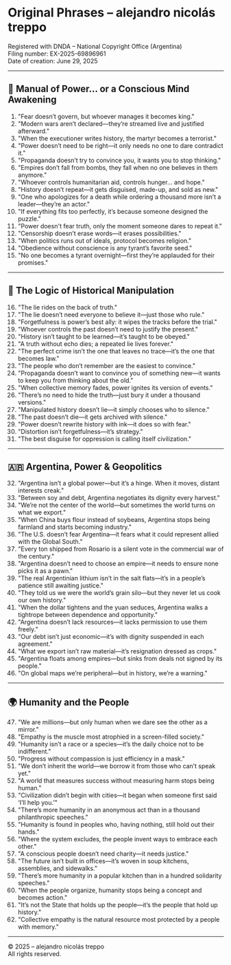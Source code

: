 # Original Phrases – alejandro nicolás treppo

Registered with DNDA – National Copyright Office (Argentina)  
Filing number: EX-2025-69896961  
Date of creation: June 29, 2025

---

## 🧠 Manual of Power… or a Conscious Mind Awakening

1. "Fear doesn’t govern, but whoever manages it becomes king."  
2. "Modern wars aren’t declared—they’re streamed live and justified afterward."  
3. "When the executioner writes history, the martyr becomes a terrorist."  
4. "Power doesn’t need to be right—it only needs no one to dare contradict it."  
5. "Propaganda doesn’t try to convince you, it wants you to stop thinking."  
6. "Empires don’t fall from bombs, they fall when no one believes in them anymore."  
7. "Whoever controls humanitarian aid, controls hunger... and hope."  
8. "History doesn’t repeat—it gets disguised, made-up, and sold as new."  
9. "One who apologizes for a death while ordering a thousand more isn’t a leader—they’re an actor."  
10. "If everything fits too perfectly, it’s because someone designed the puzzle."  
11. "Power doesn't fear truth, only the moment someone dares to repeat it."  
12. "Censorship doesn’t erase words—it erases possibilities."  
13. "When politics runs out of ideals, protocol becomes religion."  
14. "Obedience without conscience is any tyrant’s favorite seed."  
15. "No one becomes a tyrant overnight—first they’re applauded for their promises."

---

## 🧩 The Logic of Historical Manipulation

16. "The lie rides on the back of truth."  
17. "The lie doesn’t need everyone to believe it—just those who rule."  
18. "Forgetfulness is power’s best ally: it wipes the tracks before the trial."  
19. "Whoever controls the past doesn’t need to justify the present."  
20. "History isn’t taught to be learned—it’s taught to be obeyed."  
21. "A truth without echo dies; a repeated lie lives forever."  
22. "The perfect crime isn’t the one that leaves no trace—it’s the one that becomes law."  
23. "The people who don’t remember are the easiest to convince."  
24. "Propaganda doesn’t want to convince you of something new—it wants to keep you from thinking about the old."  
25. "When collective memory fades, power ignites its version of events."  
26. "There’s no need to hide the truth—just bury it under a thousand versions."  
27. "Manipulated history doesn’t lie—it simply chooses who to silence."  
28. "The past doesn’t die—it gets archived with silence."  
29. "Power doesn’t rewrite history with ink—it does so with fear."  
30. "Distortion isn’t forgetfulness—it’s strategy."  
31. "The best disguise for oppression is calling itself civilization."

---

## 🇦🇷 Argentina, Power & Geopolitics

32. "Argentina isn’t a global power—but it’s a hinge. When it moves, distant interests creak."  
33. "Between soy and debt, Argentina negotiates its dignity every harvest."  
34. "We’re not the center of the world—but sometimes the world turns on what we export."  
35. "When China buys flour instead of soybeans, Argentina stops being farmland and starts becoming industry."  
36. "The U.S. doesn’t fear Argentina—it fears what it could represent allied with the Global South."  
37. "Every ton shipped from Rosario is a silent vote in the commercial war of the century."  
38. "Argentina doesn’t need to choose an empire—it needs to ensure none picks it as a pawn."  
39. "The real Argentinian lithium isn’t in the salt flats—it’s in a people’s patience still awaiting justice."  
40. "They told us we were the world’s grain silo—but they never let us cook our own history."  
41. "When the dollar tightens and the yuan seduces, Argentina walks a tightrope between dependence and opportunity."  
42. "Argentina doesn’t lack resources—it lacks permission to use them freely."  
43. "Our debt isn’t just economic—it’s with dignity suspended in each agreement."  
44. "What we export isn’t raw material—it’s resignation dressed as crops."  
45. "Argentina floats among empires—but sinks from deals not signed by its people."  
46. "On global maps we’re peripheral—but in history, we’re a warning."

---

## 🌍 Humanity and the People

47. "We are millions—but only human when we dare see the other as a mirror."  
48. "Empathy is the muscle most atrophied in a screen-filled society."  
49. "Humanity isn’t a race or a species—it’s the daily choice not to be indifferent."  
50. "Progress without compassion is just efficiency in a mask."  
51. "We don’t inherit the world—we borrow it from those who can’t speak yet."  
52. "A world that measures success without measuring harm stops being human."  
53. "Civilization didn’t begin with cities—it began when someone first said ‘I’ll help you.’"  
54. "There’s more humanity in an anonymous act than in a thousand philanthropic speeches."  
55. "Humanity is found in peoples who, having nothing, still hold out their hands."  
56. "Where the system excludes, the people invent ways to embrace each other."  
57. "A conscious people doesn’t need charity—it needs justice."  
58. "The future isn’t built in offices—it’s woven in soup kitchens, assemblies, and sidewalks."  
59. "There’s more humanity in a popular kitchen than in a hundred solidarity speeches."  
60. "When the people organize, humanity stops being a concept and becomes action."  
61. "It’s not the State that holds up the people—it’s the people that hold up history."  
62. "Collective empathy is the natural resource most protected by a people with memory."

---

© 2025 – alejandro nicolás treppo  
All rights reserved.
